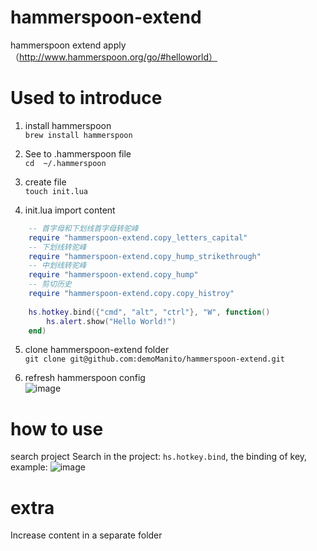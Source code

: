 # hammerspoon-extend
hammerspoon extend apply （http://www.hammerspoon.org/go/#helloworld）

# Used to introduce
1. install hammerspoon <br>
`brew install hammerspoon`

2. See to .hammerspoon file <br>
`cd  ~/.hammerspoon`

3. create file <br>
`touch init.lua`

4. init.lua import content
```lua
    -- 首字母和下划线首字母转驼峰
    require "hammerspoon-extend.copy_letters_capital"
    -- 下划线转驼峰
    require "hammerspoon-extend.copy_hump_strikethrough"
    -- 中划线转驼峰
    require "hammerspoon-extend.copy_hump"
    -- 剪切历史
    require "hammerspoon-extend.copy.copy_histroy"
   
    hs.hotkey.bind({"cmd", "alt", "ctrl"}, "W", function()
        hs.alert.show("Hello World!")
    end)
```

5. clone hammerspoon-extend folder <br>
`git clone git@github.com:demoManito/hammerspoon-extend.git`

6. refresh hammerspoon config <br>
![image](https://user-images.githubusercontent.com/27986239/142556385-1a97be52-c970-4f5a-b7ef-43def1af4812.png)


# how to use
search project Search in the project: `hs.hotkey.bind`, the binding of key, example:
![image](https://user-images.githubusercontent.com/27986239/142556484-2ba2850f-27d8-405c-8122-c87a83bb2327.png)

# extra
Increase content in a separate folder

